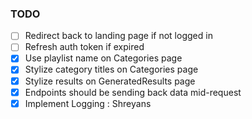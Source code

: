 ### TODO
- [ ] Redirect back to landing page if not logged in
- [ ] Refresh auth token if expired
- [x] Use playlist name on Categories page
- [x] Stylize category titles on Categories page
- [x] Stylize results on GeneratedResults page
- [x] Endpoints should be sending back data mid-request
- [x] Implement Logging : Shreyans